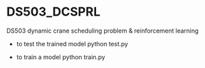 # DS503_DCSPRL
DS503 dynamic crane scheduling problem &amp; reinforcement learning

- to test the trained model
    python test.py

- to train a model
    python train.py

